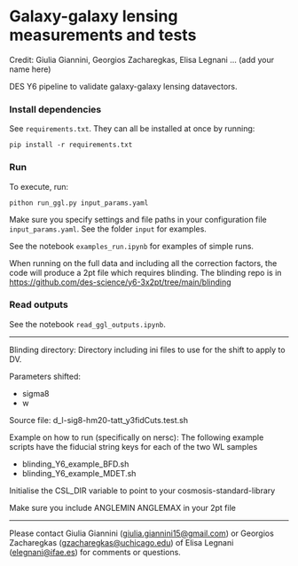 # Galaxy-galaxy lensing measurements and tests
Credit: Giulia Giannini, Georgios Zacharegkas, Elisa Legnani ... (add your name here)

DES Y6 pipeline to validate galaxy-galaxy lensing datavectors.

### Install dependencies
See `requirements.txt`. They can all be installed at once by running:
```
pip install -r requirements.txt
```

### Run 
To execute, run:
```
pithon run_ggl.py input_params.yaml
```
Make sure you specify settings and file paths in your configuration file `input_params.yaml`. See the folder `input` for examples.

See the notebook `examples_run.ipynb` for examples of simple runs.

When running on the full data and including all the correction factors, the code will produce a 2pt file which requires blinding. 
The blinding repo is in https://github.com/des-science/y6-3x2pt/tree/main/blinding

### Read outputs
See the notebook `read_ggl_outputs.ipynb`.

------
Blinding directory:
Directory including ini files to use for the shift to apply to DV.

Parameters shifted:
- sigma8
- w

Source file:
d_l-sig8-hm20-tatt_y3fidCuts.test.sh

Example on how to run (specifically on nersc):
The following example scripts have the fiducial string keys for each of the two WL samples
- blinding_Y6_example_BFD.sh
- blinding_Y6_example_MDET.sh

Initialise the CSL_DIR variable to point to your cosmosis-standard-library

Make sure you include ANGLEMIN ANGLEMAX in your 2pt file

------
Please contact Giulia Giannini (giulia.giannini15@gmail.com) or Georgios Zacharegkas (gzacharegkas@uchicago.edu) of Elisa Legnani (elegnani@ifae.es) for comments or questions. 

